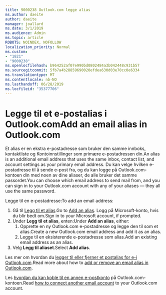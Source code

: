 ```yaml
---
title: 9000238 Outlook.com legge alias
ms.author: daeite
author: daeite
manager: joallard
ms.date: 3/1/2019
ms.audience: Admin
ms.topic: article
ROBOTS: NOINDEX, NOFOLLOW
localization_priority: Normal
ms.custom:
- "1821"
- "9000238"
ms.openlocfilehash: b964252af07e990bd0802484a3b042448c931b57
ms.sourcegitcommit: 5fb7a4b28859690020efdea630d03e70cc0e6334
ms.translationtype: MT
ms.contentlocale: nb-NO
ms.lasthandoff: 06/28/2019
ms.locfileid: "35377706"
---
```

# <a name="add-an-email-alias-in-outlookcom"></a><span data-ttu-id="4ae41-102">Legge til et e-postalias i Outlook.com</span><span class="sxs-lookup"><span data-stu-id="4ae41-102">Add an email alias in Outlook.com</span></span>

<span data-ttu-id="4ae41-103">Et alias er en ekstra e-postadresse som bruker den samme innboks, kontaktliste og Kontoinnstillinger som primære e-postadressen din.</span><span class="sxs-lookup"><span data-stu-id="4ae41-103">An alias is an additional email address that uses the same inbox, contact list, and account settings as your primary email address.</span></span> <span data-ttu-id="4ae41-104">Du kan velge hvilken e-postadresse til å sende e-post fra, og du kan logge på Outlook.com-kontoen din med noen av dine aliaser, de alle bruker det samme passordet.</span><span class="sxs-lookup"><span data-stu-id="4ae41-104">You can choose which email address to send mail from, and you can sign in to your Outlook.com account with any of your aliases — they all use the same password.</span></span>

<span data-ttu-id="4ae41-105">Legge til en e-postadresse:</span><span class="sxs-lookup"><span data-stu-id="4ae41-105">To add an email address:</span></span>

1. <span data-ttu-id="4ae41-106">Gå til [Legg til et alias](https://go.microsoft.com/fwlink/p/?linkid=864833).</span><span class="sxs-lookup"><span data-stu-id="4ae41-106">Go to [Add an alias](https://go.microsoft.com/fwlink/p/?linkid=864833).</span></span> <span data-ttu-id="4ae41-107">Logg på Microsoft-konto, hvis du blir bedt om.</span><span class="sxs-lookup"><span data-stu-id="4ae41-107">Sign in to your Microsoft account, if prompted.</span></span>
2. <span data-ttu-id="4ae41-108">Under **Legg til et alias**, enten:</span><span class="sxs-lookup"><span data-stu-id="4ae41-108">Under **Add an alias**, either:</span></span>
    1. <span data-ttu-id="4ae41-109">Opprette en ny Outlook.com e-postadresse og legge den til som et alias.</span><span class="sxs-lookup"><span data-stu-id="4ae41-109">Create a new Outlook.com email address and add it as an alias.</span></span>
    2. <span data-ttu-id="4ae41-110">Legge til en eksisterende e-postadresse som alias.</span><span class="sxs-lookup"><span data-stu-id="4ae41-110">Add an existing email address as an alias.</span></span>
3. <span data-ttu-id="4ae41-111">Velg **Legg til aliaset**.</span><span class="sxs-lookup"><span data-stu-id="4ae41-111">Select **Add alias**.</span></span>

<span data-ttu-id="4ae41-112">Les mer om hvordan du [legger til eller fjerner et postalias for e-i Outlook.com](https://support.office.com/article/459b1989-356d-40fa-a689-8f285b13f1f2).</span><span class="sxs-lookup"><span data-stu-id="4ae41-112">Read more about how to [add or remove an email alias in Outlook.com](https://support.office.com/article/459b1989-356d-40fa-a689-8f285b13f1f2).</span></span>  

<span data-ttu-id="4ae41-113">Les [hvordan du kan koble til en annen e-postkonto](https://support.office.com/article/c5224df4-5885-4e79-91ba-523aa743f0ba) på Outlook.com-kontoen.</span><span class="sxs-lookup"><span data-stu-id="4ae41-113">Read [how to connect another email account](https://support.office.com/article/c5224df4-5885-4e79-91ba-523aa743f0ba) to your Outlook.com account.</span></span>
